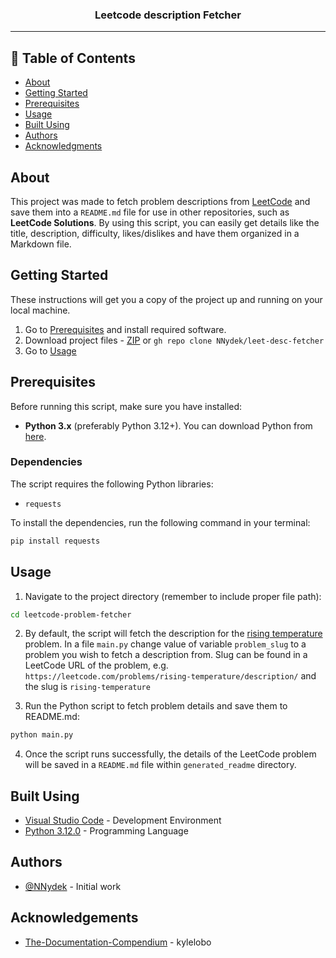 <h3 align="center">Leetcode description Fetcher</h3>

---
## 📝 Table of Contents
- [About](#about)
- [Getting Started](#getting_started)
- [Prerequisites](#prerequisites)
- [Usage](#usage)
- [Built Using](#built_using)
- [Authors](#authors)
- [Acknowledgments](#acknowledgement)

## About <a name = "about"></a>
This project was made to fetch problem descriptions from [LeetCode](https://leetcode.com/) and save them into a `README.md` file for use in other repositories, such as **LeetCode Solutions**. By using this script, you can easily get details like the title, description, difficulty, likes/dislikes and have them organized in a Markdown file.

## Getting Started <a name = "getting_started"></a>
These instructions will get you a copy of the project up and running on your local machine.
1. Go to [Prerequisites](#prerequisites) and install required software.
2. Download project files - [ZIP](https://github.com/NNydek/leet-desc-fetcher/archive/refs/heads/main.zip) or `gh repo clone NNydek/leet-desc-fetcher`
3. Go to [Usage](#usage) 

## Prerequisites <a name = "prerequisites"></a>
Before running this script, make sure you have installed:

- **Python 3.x** (preferably Python 3.12+). You can download Python from [here](https://www.python.org/downloads/).

### Dependencies
The script requires the following Python libraries:
- `requests`

To install the dependencies, run the following command in your terminal:
```bash
pip install requests
```

## Usage <a name="usage"></a>
1. Navigate to the project directory (remember to include proper file path):
```bash
cd leetcode-problem-fetcher
```
2. By default, the script will fetch the description for the [rising temperature](https://leetcode.com/problems/rising-temperature/description/) problem.
In a file `main.py` change value of variable `problem_slug` to a problem you wish to fetch a description from.
Slug can be found in a LeetCode URL of the problem, e.g. `https://leetcode.com/problems/rising-temperature/description/` and the slug is `rising-temperature`

4. Run the Python script to fetch problem details and save them to README.md:
```bash
python main.py
```
4. Once the script runs successfully, the details of the LeetCode problem will be saved in a `README.md` file within `generated_readme` directory.


## Built Using <a name = "built_using"></a>
- [Visual Studio Code](https://code.visualstudio.com/) - Development Environment
- [Python 3.12.0](https://www.python.org/downloads/) - Programming Language

## Authors <a name = "authors"></a>
- [@NNydek](https://github.com/nnydek) - Initial work

## Acknowledgements <a name = "acknowledgement"></a>
- [The-Documentation-Compendium](https://github.com/kylelobo/The-Documentation-Compendium) - kylelobo
